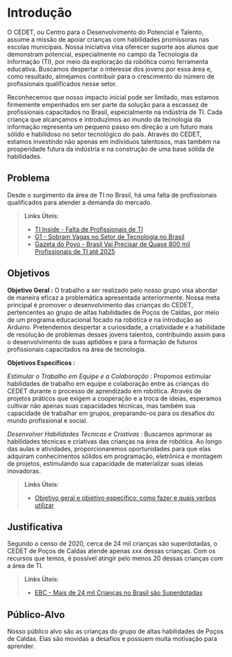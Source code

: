 <!-- ✔️ -->
# Introdução
O CEDET, ou Centro para o Desenvolvimento do Potencial e Talento, assume a missão de apoiar crianças com habilidades promissoras nas escolas municipais. Nossa iniciativa visa oferecer suporte aos alunos que demonstram potencial, especialmente no campo da Tecnologia da Informação (TI), por meio da exploração da robótica como ferramenta educativa. Buscamos despertar o interesse dos jovens por essa área e, como resultado, almejamos contribuir para o crescimento do número de profissionais qualificados nesse setor.

Reconhecemos que nosso impacto inicial pode ser limitado, mas estamos firmemente empenhados em ser parte da solução para a escassez de profissionais capacitados no Brasil, especialmente na indústria de TI. Cada criança que alcançamos e introduzimos ao mundo da tecnologia da informação representa um pequeno passo em direção a um futuro mais sólido e habilidoso no setor tecnológico do país. Através do CEDET, estamos investindo não apenas em indivíduos talentosos, mas também na prosperidade futura da indústria e na construção de uma base sólida de habilidades.

## Problema
Desde o surgimento da área de TI no Brasil, há uma falta de profissionais qualificados para atender a demanda do mercado.

> **Links Úteis**:
> - [TI Inside - Falta de Profissionais de TI](https://tiinside.com.br/11/03/2022/falta-de-profissionais-de-ti-no-mercado-brasileiro-um-problema-que-demanda-atencao-urgente/)
> - [G1 - Sobram Vagas no Setor de Tecnologia no Brasil](https://g1.globo.com/jornal-nacional/noticia/2022/09/29/sobram-vagas-no-setor-de-tecnologia-no-brasil-por-falta-de-profissionais-qualificados.ghtml)
> - [Gazeta do Povo - Brasil Vai Precisar de Quase 800 mil Profissionais de TI até 2025](https://www.gazetadopovo.com.br/gazz-conecta/brasil-vai-precisar-de-quase-800-mil-profissionais-de-ti-ate-2025/)

<!-- ✔️ -->
## Objetivos
**Objetivo Geral :**
O trabalho a ser realizado pelo nosso grupo visa abordar de maneira eficaz a problemática apresentada anteriormente. Nossa meta principal é promover o desenvolvimento das crianças do CEDET, pertencentes ao grupo de altas habilidades de Poços de Caldas, por meio de um programa educacional focado na robótica e na introdução ao Arduino. Pretendemos despertar a curiosidade, a criatividade e a habilidade de resolução de problemas desses jovens talentos, contribuindo assim para o desenvolvimento de suas aptidões e para a formação de futuros profissionais capacitados na área de tecnologia.

**Objetivos Específicos :**

*Estimular o Trabalho em Equipe e a Colaboração :* Propomos estimular habilidades de trabalho em equipe e colaboração entre as crianças do CEDET durante o processo de aprendizado em robótica. Através de projetos práticos que exigem a cooperação e a troca de ideias, esperamos cultivar não apenas suas capacidades técnicas, mas também sua capacidade de trabalhar em grupos, preparando-os para os desafios do mundo profissional e social.

*Desenvolver Habilidades Técnicas e Criativas :* 
Buscamos aprimorar as habilidades técnicas e criativas das crianças na área de robótica. Ao longo das aulas e atividades, proporcionaremos oportunidades para que elas adquiram conhecimentos sólidos em programação, eletrônica e montagem de projetos, estimulando sua capacidade de materializar suas ideias inovadoras.

> **Links Úteis**:
> - [Objetivo geral e objetivo específico: como fazer e quais verbos utilizar](https://blog.mettzer.com/diferenca-entre-objetivo-geral-e-objetivo-especifico/)


## Justificativa
Segundo o censo de 2020, cerca de 24 mil crianças são superdotadas, o CEDET de Poços de Caldas atende apenas xxx dessas crianças. Com os recursos que temos, é possível atingir pelo menos 20 dessas crianças com a área de TI.
> **Links Úteis**:
> - [EBC - Mais de 24 mil Crianças no Brasil são Superdotadas](https://agenciabrasil.ebc.com.br/geral/noticia/2021-08/Mais-de-24-mil-criancas-no-brasil-sao-superdotadas-mostra-censo#:~:text=No%20Brasil%2C%20de%20acordo%20com,de%20alta%20habilidade%20ou%20superdota%C3%A7%C3%A3o.)

## Público-Alvo
Nosso público alvo são as crianças do grupo de altas habilidades de Poços de Caldas. Elas são movidas a desafios e possuem muita motivação para aprender.

<!-- USAR ✔️ -->
